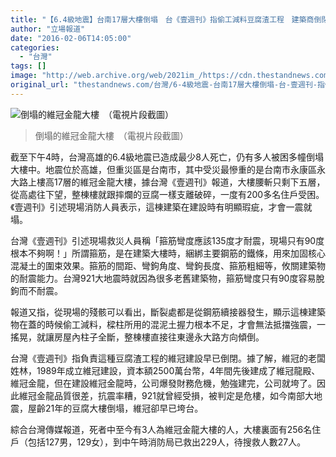 ```yaml
---
title: "【6.4級地震】台南17層大樓倒塌　台《壹週刊》指偷工減料豆腐渣工程　建築商倒閉前勉強建成"
author: "立場報道"
date: "2016-02-06T14:05:00"
categories:
  - "台灣"
tags: []
image: "http://web.archive.org/web/2021im_/https://cdn.thestandnews.com/media/photos/cache/TW20160206_Qy8jj_1200x0.png"
original_url: "thestandnews.com/台灣/6-4級地震-台南17層大樓倒塌-台-壹週刊-指偷工減料豆腐渣工程-建築商倒閉前勉強建成"
---
```

![倒塌的維冠金龍大樓　（電視片段截圖）](http://web.archive.org/web/2021im_/https://cdn.thestandnews.com/media/photos/cache/TW20160206_Qy8jj_1200x0.png)

> 倒塌的維冠金龍大樓　（電視片段截圖）

截至下午4時，台灣高雄的6.4級地震已造成最少8人死亡，仍有多人被困多幢倒塌大樓中。地震位於高雄，但重災區是台南市，其中受災最慘重的是台南市永康區永大路上樓高17層的維冠金龍大樓，據台灣《壹週刊》報道，大樓腰斬只剩下五層，從高處往下望，整棟樓就跟摔爛的豆腐一樣支離破碎，一度有200多名住戶受困。《壹週刊》引述現場消防人員表示，這棟建築在建設時有明顯瑕疵，才會一震就塌。

台灣《壹週刊》引述現場救災人員稱「箍筋彎度應該135度才耐震，現場只有90度根本不夠啊！」所謂箍筋，是在建築大樓時，綑綁主要鋼筋的鐵條，用來加固核心混凝土的圍束效果。箍筋的間距、彎鉤角度、彎鉤長度、箍筋粗細等，攸關建築物的耐震能力。台灣921大地震時就因為很多老舊建築物，箍筋彎度只有90度容易脫鉤而不耐震。

報道又指，從現場的殘骸可以看出，斷裂處都是從鋼筋續接器發生，顯示這棟建築物在蓋的時候偷工減料，樑柱所用的混泥土握力根本不足，才會無法抵擋強震，一搖晃，就讓房屋內柱子全斷，整棟樓直接往東邊永大路方向傾倒。

台灣《壹週刊》指負責這種豆腐渣工程的維冠建設早已倒閉。據了解，維冠的老闆姓林，1989年成立維冠建設，資本額2500萬台幣，4年間先後建成了維冠龍殿、維冠金龍，但在建設維冠金龍時，公司爆發財務危機，勉強建完，公司就垮了。因此維冠金龍品質很差，抗震率糟，921就曾經受損，被判定是危樓，如今南部大地震，屋齡21年的豆腐大樓倒塌，維冠卻早已垮台。

綜合台灣傳媒報道，死者中至今有3人為維冠金龍大樓的人，大樓裏面有256名住戶（包括127男，129女），到中午時消防局已救出229人，待搜救人數27人。